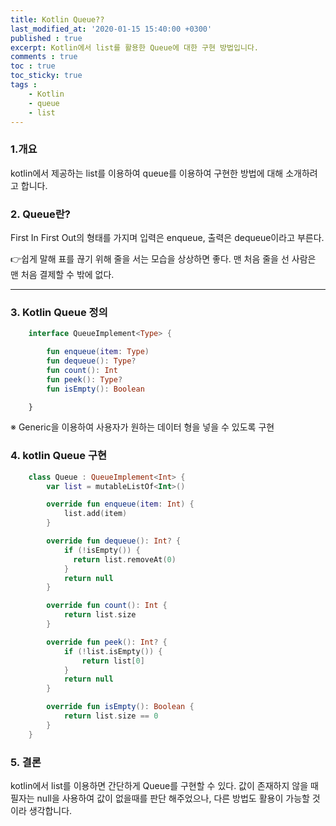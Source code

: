 ```yaml
---
title: Kotlin Queue??
last_modified_at: '2020-01-15 15:40:00 +0300'
published : true
excerpt: Kotlin에서 list를 활용한 Queue에 대한 구현 방법입니다.
comments : true
toc : true
toc_sticky: true
tags :
    - Kotlin
    - queue
    - list
---
```


### 1.개요
kotlin에서 제공하는 list를 이용하여 queue를 이용하여 구현한 방법에 대해 소개하려고 합니다.

### 2. Queue란?
First In First Out의 형태를 가지며 입력은 enqueue, 출력은 dequeue이라고 부른다.

👉쉽게 말해 표를 끊기 위해 줄을 서는 모습을 상상하면 좋다. 맨 처음 줄을 선 사람은 맨 처음 결제할 수 밖에 없다.

---

### 3. Kotlin Queue 정의
```kotlin
    interface QueueImplement<Type> {

        fun enqueue(item: Type)
        fun dequeue(): Type?
        fun count(): Int
        fun peek(): Type?
        fun isEmpty(): Boolean

    }
```
※ Generic을 이용하여 사용자가 원하는 데이터 형을 넣을 수 있도록 구현

### 4. kotlin Queue 구현
```kotlin
    class Queue : QueueImplement<Int> {
        var list = mutableListOf<Int>()

        override fun enqueue(item: Int) {
            list.add(item)
        }

        override fun dequeue(): Int? {
            if (!isEmpty()) {
              return list.removeAt(0)
            }
            return null
        }

        override fun count(): Int {
            return list.size
        }

        override fun peek(): Int? {
            if (!list.isEmpty()) {
                return list[0]
            }
            return null
        }

        override fun isEmpty(): Boolean {
            return list.size == 0
        }
    }
```

### 5. 결론
kotlin에서 list를 이용하면 간단하게 Queue를 구현할 수 있다. 값이 존재하지 않을 때 필자는 null을 사용하여 값이 없을때를 판단 해주었으나, 다른 방법도 활용이 가능할 것이라 생각합니다.
